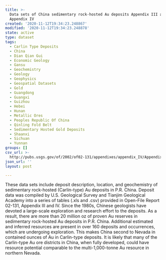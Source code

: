 ```yaml
---
title: >-
  Data sets of China sedimentary rock-hosted Au deposits Appendix III and
  Appendix IV
created: '2020-11-12T19:34:23.248867'
modified: '2020-11-12T19:34:23.248878'
state: active
type: dataset
tags:
  - Carlin Type Deposits
  - China
  - Dian Qian Gui
  - Economic Geology
  - Gansu
  - Geochemistry
  - Geology
  - Geophysics
  - Geospatial Datasets
  - Gold
  - Guangdong
  - Guangxi
  - Guizhou
  - Hebei
  - Hunan
  - Metallic Ores
  - Peoples Republic Of China
  - Qinling Fold Belt
  - Sedimentary Hosted Gold Deposits
  - Shaanxi
  - Sichuan
  - Yunnan
groups: []
csv_url: >-
  http://pubs.usgs.gov/of/2002/of02-131/appendixes/appendix_IV/Appendix_IV_sheet2.csv
json_url: ''
layout: post

---
```

These data sets include deposit description, location, and geochemistry of sedimentary rock-hosted (Carlin-type) Au deposits in P.R. China. Deposit data was compiled by U.S. Geological Survey and Tianjim Geological Academy into a series of tables (.xls and .csv) provided in Open-File Report 02-131, Appendix III and IV. Since the 1980s, Chinese geologists have devoted a large-scale exploration and research effort to the deposits. As a result, there are more than 20 million oz of proven Au reserves in sedimentary rock-hosted Au deposits in P.R. China. Additional estimated and inferred resources are present in over 160 deposits and occurrences, which are undergoing exploration. This makes China second to Nevada in contained ounces of Au in Carlin-type deposits. It is likely that many of the Carlin-type Au ore districts in China, when fully developed, could have resource potential comparable to the multi-1,000-tonne Au resource in northern Nevada.
